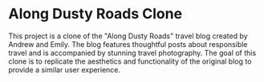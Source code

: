 
# Along Dusty Roads Clone
 This project is a clone of the "Along Dusty Roads" travel blog created by Andrew and Emily. The blog features thoughtful posts about responsible travel and is accompanied by stunning travel photography. The goal of this clone is to replicate the aesthetics and functionality of the original blog to provide a similar user experience.
